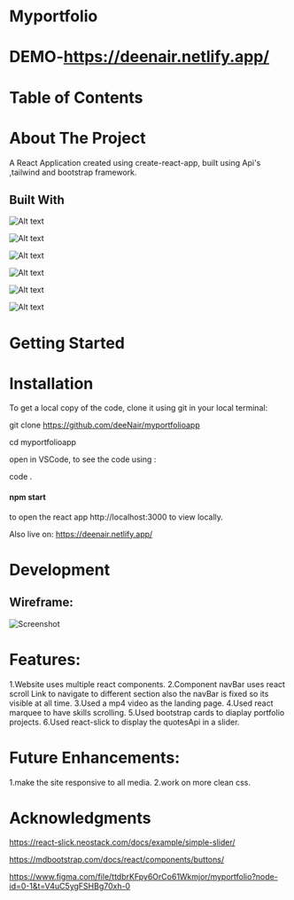 # Myportfolio
# DEMO-https://deenair.netlify.app/
# Table of Contents
# About The Project
   A React Application created using create-react-app, built using Api's ,tailwind and bootstrap framework.
## Built With
 ![Alt text](https://img.shields.io/badge/html5-%23E34F26.svg?style%3Dfor-the-badge%26logo%3Dhtml5%26logoColor%3Dwhite)


![Alt text](https://img.shields.io/badge/css3-%231572B6.svg?style%3Dfor-the-badge%26logo%3Dcss3%26logoColor%3Dwhite)

![Alt text](https://img.shields.io/badge/javascript-%yellow.svg?style%3Dfor-the-badge%26logo%3Djavascript%26logoColor%3Dblack)

![Alt text](https://img.shields.io/badge/react-%.svg?style%3Dfor-the-badge%26logo%3Dcss3%26logoColor%3Dblue)

![Alt text](https://img.shields.io/badge/bootstrap-%23E34F26.svg?style%3Dfor-the-badge%26logo%3Dhtml5%26logoColor%3Dwhite)

 ![Alt text](https://img.shields.io/badge/tailwind-%23E34F26.svg?style%3Dfor-the-badge%26logo%3Dhtml5%26logoColor%3Dwhite)

# Getting Started

# Installation
To get a local copy of the code, clone it using git in your local terminal:

git clone https://github.com/deeNair/myportfolioapp

cd myportfolioapp

open in VSCode, to see the code using :

code .

#### npm start
to open the react app http://localhost:3000 to view locally.

Also live on:
https://deenair.netlify.app/

# Development

## Wireframe:
![Screenshot](src/images/jpg/myportfolio.png)


# Features:
1.Website uses multiple react components.
2.Component navBar uses react scroll Link to navigate to different section also the navBar is fixed so its visible at all time.
3.Used a mp4 video as the landing page.
4.Used react marquee to have skills scrolling.
5.Used bootstrap cards to diaplay portfolio projects.
6.Used react-slick to display the quotesApi in a slider.

# Future Enhancements:
1.make the site responsive to all media.
2.work on more clean css.

# Acknowledgments
https://react-slick.neostack.com/docs/example/simple-slider/

https://mdbootstrap.com/docs/react/components/buttons/

https://www.figma.com/file/ttdbrKFpy6OrCo61Wkmjor/myportfolio?node-id=0-1&t=V4uC5ygFSHBg70xh-0